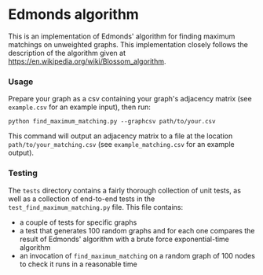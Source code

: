 # Edmonds algorithm

This is an implementation of Edmonds' algorithm for finding maximum matchings on unweighted graphs.
This implementation closely follows the description of the algorithm given at https://en.wikipedia.org/wiki/Blossom_algorithm.

### Usage
Prepare your graph as a csv containing your graph's adjacency matrix (see ```example.csv``` for an example input), then run:
```
python find_maximum_matching.py --graphcsv path/to/your.csv
```
This command will output an adjacency matrix to a file at the location ```path/to/your_matching.csv``` 
(see ```example_matching.csv``` for an example output).

### Testing
The ```tests``` directory contains a fairly thorough collection of unit tests, as well
as a collection of end-to-end tests in the ```test_find_maximum_matching.py``` file.  This file contains:

  * a couple of tests for specific graphs
  * a test that generates 100 random graphs and for each one compares the result of Edmonds' algorithm with a brute 
force exponential-time algorithm
  * an invocation of ```find_maximum_matching``` on a random graph of 100 nodes to check it runs in a reasonable time 
